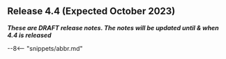 <!-- SPDX-License-Identifier: CC-BY-4.0 -->
<!-- Copyright Contributors to the Egeria project. -->

## Release 4.4 (Expected October 2023)

_**These are DRAFT release notes.  The notes will be updated until & when 4.4 is released**_

--8<-- "snippets/abbr.md"
